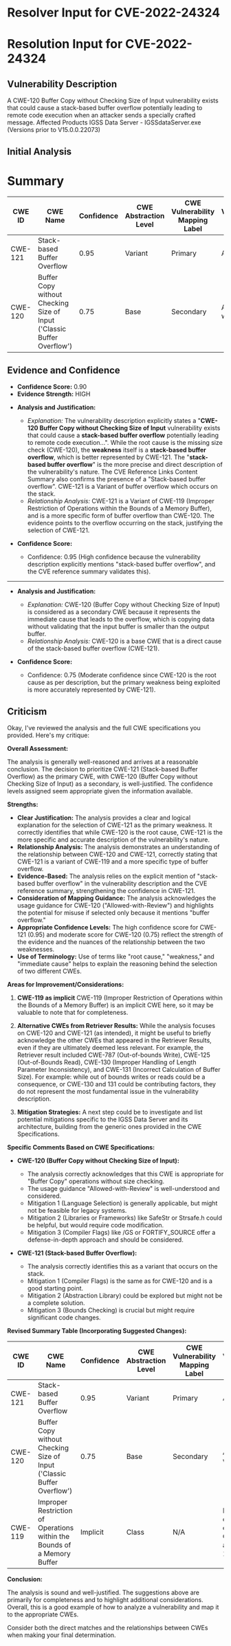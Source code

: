 # Resolver Input for CVE-2022-24324

# Resolution Input for CVE-2022-24324

## Vulnerability Description
A CWE-120 Buffer Copy without Checking Size of Input vulnerability exists that could cause a stack-based buffer overflow potentially leading to remote code execution when an attacker sends a specially crafted message. Affected Products IGSS Data Server - IGSSdataServer.exe (Versions prior to V15.0.0.22073)

## Initial Analysis
# Summary
| CWE ID | CWE Name | Confidence | CWE Abstraction Level | CWE Vulnerability Mapping Label | CWE-Vulnerability Mapping Notes |
|---|---|---|---|---|---|
| CWE-121 | Stack-based Buffer Overflow | 0.95 | Variant | Primary | Allowed |
| CWE-120 | Buffer Copy without Checking Size of Input ('Classic Buffer Overflow') | 0.75 | Base | Secondary | Allowed-with-Review |

## Evidence and Confidence

*   **Confidence Score:** 0.90
*   **Evidence Strength:** HIGH

- **Analysis and Justification:**
  - *Explanation:* The vulnerability description explicitly states a "**CWE-120 Buffer Copy without Checking Size of Input** vulnerability exists that could cause a **stack-based buffer overflow** potentially leading to remote code execution...". While the root cause is the missing size check (CWE-120), the **weakness** itself is a **stack-based buffer overflow**, which is better represented by CWE-121. The "**stack-based buffer overflow**" is the more precise and direct description of the vulnerability's nature. The CVE Reference Links Content Summary also confirms the presence of a "Stack-based buffer overflow". CWE-121 is a Variant of buffer overflow which occurs on the stack.
  - *Relationship Analysis:* CWE-121 is a Variant of CWE-119 (Improper Restriction of Operations within the Bounds of a Memory Buffer), and is a more specific form of buffer overflow than CWE-120. The evidence points to the overflow occurring on the stack, justifying the selection of CWE-121.

- **Confidence Score:**
  - Confidence: 0.95 (High confidence because the vulnerability description explicitly mentions "stack-based buffer overflow", and the CVE reference summary validates this).

---

- **Analysis and Justification:**
  - *Explanation:* CWE-120 (Buffer Copy without Checking Size of Input) is considered as a secondary CWE because it represents the immediate cause that leads to the overflow, which is copying data without validating that the input buffer is smaller than the output buffer.
  - *Relationship Analysis:* CWE-120 is a base CWE that is a direct cause of the stack-based buffer overflow (CWE-121).

- **Confidence Score:**
  - Confidence: 0.75 (Moderate confidence since CWE-120 is the root cause as per description, but the primary weakness being exploited is more accurately represented by CWE-121).

## Criticism
Okay, I've reviewed the analysis and the full CWE specifications you provided. Here's my critique:

**Overall Assessment:**

The analysis is generally well-reasoned and arrives at a reasonable conclusion. The decision to prioritize CWE-121 (Stack-based Buffer Overflow) as the primary CWE, with CWE-120 (Buffer Copy without Checking Size of Input) as a secondary, is well-justified. The confidence levels assigned seem appropriate given the information available.

**Strengths:**

*   **Clear Justification:** The analysis provides a clear and logical explanation for the selection of CWE-121 as the primary weakness. It correctly identifies that while CWE-120 is the root cause, CWE-121 is the more specific and accurate description of the vulnerability's nature.
*   **Relationship Analysis:** The analysis demonstrates an understanding of the relationship between CWE-120 and CWE-121, correctly stating that CWE-121 is a variant of CWE-119 and a more specific type of buffer overflow.
*   **Evidence-Based:** The analysis relies on the explicit mention of "stack-based buffer overflow" in the vulnerability description and the CVE reference summary, strengthening the confidence in CWE-121.
*   **Consideration of Mapping Guidance:** The analysis acknowledges the usage guidance for CWE-120 ("Allowed-with-Review") and highlights the potential for misuse if selected only because it mentions "buffer overflow."
*   **Appropriate Confidence Levels:** The high confidence score for CWE-121 (0.95) and moderate score for CWE-120 (0.75) reflect the strength of the evidence and the nuances of the relationship between the two weaknesses.
*   **Use of Terminology:** Use of terms like "root cause," "weakness," and "immediate cause" helps to explain the reasoning behind the selection of two different CWEs.

**Areas for Improvement/Considerations:**

1.  **CWE-119 as implicit** CWE-119 (Improper Restriction of Operations within the Bounds of a Memory Buffer) is an implicit CWE here, so it may be valuable to note that for completeness.

2.  **Alternative CWEs from Retriever Results:** While the analysis focuses on CWE-120 and CWE-121 (as intended), it might be useful to briefly acknowledge the other CWEs that appeared in the Retriever Results, even if they are ultimately deemed less relevant. For example, the Retriever result included CWE-787 (Out-of-bounds Write), CWE-125 (Out-of-Bounds Read), CWE-130 (Improper Handling of Length Parameter Inconsistency), and CWE-131 (Incorrect Calculation of Buffer Size). For example: while out of bounds writes or reads could be a consequence, or CWE-130 and 131 could be contributing factors, they do not represent the most fundamental issue in the vulnerability description.

3.  **Mitigation Strategies:** A next step could be to investigate and list potential mitigations specific to the IGSS Data Server and its architecture, building from the generic ones provided in the CWE Specifications.

**Specific Comments Based on CWE Specifications:**

*   **CWE-120 (Buffer Copy without Checking Size of Input):**
    *   The analysis correctly acknowledges that this CWE is appropriate for "Buffer Copy" operations without size checking.
    *   The usage guidance "Allowed-with-Review" is well-understood and considered.
    *   Mitigation 1 (Language Selection) is generally applicable, but might not be feasible for legacy systems.
    *   Mitigation 2 (Libraries or Frameworks) like SafeStr or Strsafe.h could be helpful, but would require code modification.
    *   Mitigation 3 (Compiler Flags) like /GS or FORTIFY\_SOURCE offer a defense-in-depth approach and should be considered.

*   **CWE-121 (Stack-based Buffer Overflow):**
    *   The analysis correctly identifies this as a variant that occurs on the stack.
    *   Mitigation 1 (Compiler Flags) is the same as for CWE-120 and is a good starting point.
    *   Mitigation 2 (Abstraction Library) could be explored but might not be a complete solution.
    *   Mitigation 3 (Bounds Checking) is crucial but might require significant code changes.

**Revised Summary Table (Incorporating Suggested Changes):**

| CWE ID | CWE Name | Confidence | CWE Abstraction Level | CWE Vulnerability Mapping Label | CWE-Vulnerability Mapping Notes |
|---|---|---|---|---|---|
| CWE-121 | Stack-based Buffer Overflow | 0.95 | Variant | Primary | Allowed |
| CWE-120 | Buffer Copy without Checking Size of Input ('Classic Buffer Overflow') | 0.75 | Base | Secondary | Allowed-with-Review |
| CWE-119 | Improper Restriction of Operations within the Bounds of a Memory Buffer | Implicit | Class | N/A |  Implicit Root cause enabling CWE-120 and CWE-121 |

**Conclusion:**

The analysis is sound and well-justified. The suggestions above are primarily for completeness and to highlight additional considerations. Overall, this is a good example of how to analyze a vulnerability and map it to the appropriate CWEs.

Consider both the direct matches and the relationships between CWEs
when making your final determination.
        